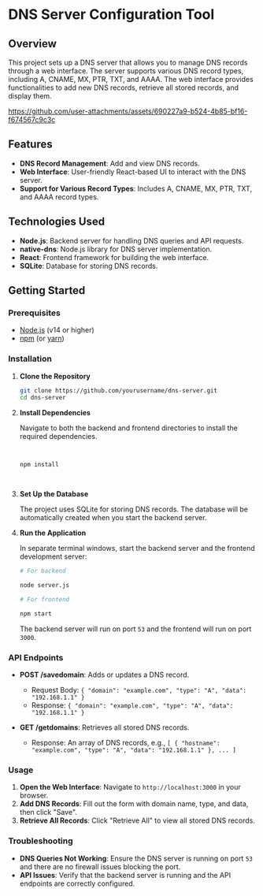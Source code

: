 
# DNS Server Configuration Tool





## Overview

This project sets up a DNS server that allows you to manage DNS records through a web interface. The server supports various DNS record types, including A, CNAME, MX, PTR, TXT, and AAAA. The web interface provides functionalities to add new DNS records, retrieve all stored records, and display them.

https://github.com/user-attachments/assets/690227a9-b524-4b85-bf16-f674567c9c3c


## Features

- **DNS Record Management**: Add and view DNS records.
- **Web Interface**: User-friendly React-based UI to interact with the DNS server.
- **Support for Various Record Types**: Includes A, CNAME, MX, PTR, TXT, and AAAA record types.

## Technologies Used

- **Node.js**: Backend server for handling DNS queries and API requests.
- **native-dns**: Node.js library for DNS server implementation.
- **React**: Frontend framework for building the web interface.
- **SQLite**: Database for storing DNS records.


## Getting Started

### Prerequisites

- [Node.js](https://nodejs.org/) (v14 or higher)
- [npm](https://www.npmjs.com/) (or [yarn](https://yarnpkg.com/))

### Installation

1. **Clone the Repository**

   ```bash
   git clone https://github.com/yourusername/dns-server.git
   cd dns-server
   ```

2. **Install Dependencies**

   Navigate to both the backend and frontend directories to install the required dependencies.

   ```bash
   
   
   npm install

  

3. **Set Up the Database**

   The project uses SQLite for storing DNS records. The database will be automatically created when you start the backend server.

4. **Run the Application**

   In separate terminal windows, start the backend server and the frontend development server:

   ```bash
   # For backend
   
   node server.js

   # For frontend
   
   npm start
   ```

   The backend server will run on port `53` and the frontend will run on port `3000`.

### API Endpoints

- **POST /savedomain**: Adds or updates a DNS record.
  - Request Body: `{ "domain": "example.com", "type": "A", "data": "192.168.1.1" }`
  - Response: `{ "domain": "example.com", "type": "A", "data": "192.168.1.1" }`

- **GET /getdomains**: Retrieves all stored DNS records.
  - Response: An array of DNS records, e.g., `[ { "hostname": "example.com", "type": "A", "data": "192.168.1.1" }, ... ]`

### Usage

1. **Open the Web Interface**: Navigate to `http://localhost:3000` in your browser.
2. **Add DNS Records**: Fill out the form with domain name, type, and data, then click "Save".
3. **Retrieve All Records**: Click "Retrieve All" to view all stored DNS records.

### Troubleshooting

- **DNS Queries Not Working**: Ensure the DNS server is running on port `53` and there are no firewall issues blocking the port.
- **API Issues**: Verify that the backend server is running and the API endpoints are correctly configured.



